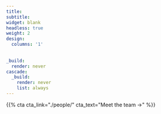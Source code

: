 ```yaml
---
title:
subtitle:
widget: blank
headless: true
weight: 2
design:
  columns: '1'
  
  
_build:
  render: never
cascade:
  _build:
    render: never
    list: always
---
```


{{% cta cta_link="./people/" cta_text="Meet the team →" %}}
